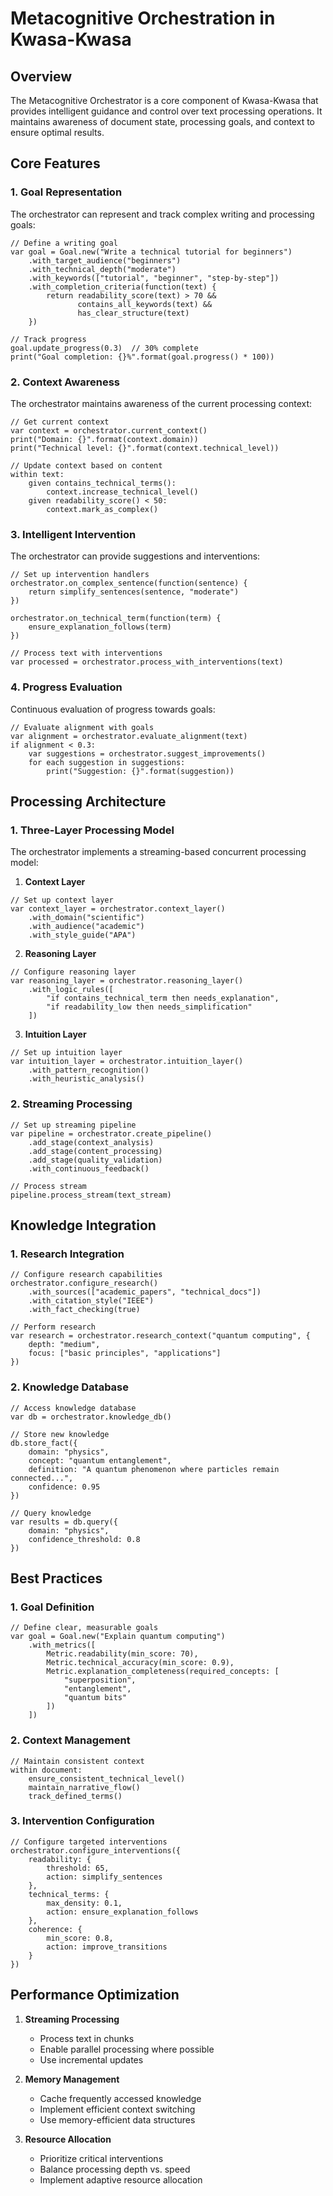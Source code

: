# Metacognitive Orchestration in Kwasa-Kwasa

## Overview

The Metacognitive Orchestrator is a core component of Kwasa-Kwasa that provides intelligent guidance and control over text processing operations. It maintains awareness of document state, processing goals, and context to ensure optimal results.

## Core Features

### 1. Goal Representation

The orchestrator can represent and track complex writing and processing goals:

```turbulance
// Define a writing goal
var goal = Goal.new("Write a technical tutorial for beginners")
    .with_target_audience("beginners")
    .with_technical_depth("moderate")
    .with_keywords(["tutorial", "beginner", "step-by-step"])
    .with_completion_criteria(function(text) {
        return readability_score(text) > 70 &&
               contains_all_keywords(text) &&
               has_clear_structure(text)
    })

// Track progress
goal.update_progress(0.3)  // 30% complete
print("Goal completion: {}%".format(goal.progress() * 100))
```

### 2. Context Awareness

The orchestrator maintains awareness of the current processing context:

```turbulance
// Get current context
var context = orchestrator.current_context()
print("Domain: {}".format(context.domain))
print("Technical level: {}".format(context.technical_level))

// Update context based on content
within text:
    given contains_technical_terms():
        context.increase_technical_level()
    given readability_score() < 50:
        context.mark_as_complex()
```

### 3. Intelligent Intervention

The orchestrator can provide suggestions and interventions:

```turbulance
// Set up intervention handlers
orchestrator.on_complex_sentence(function(sentence) {
    return simplify_sentences(sentence, "moderate")
})

orchestrator.on_technical_term(function(term) {
    ensure_explanation_follows(term)
})

// Process text with interventions
var processed = orchestrator.process_with_interventions(text)
```

### 4. Progress Evaluation

Continuous evaluation of progress towards goals:

```turbulance
// Evaluate alignment with goals
var alignment = orchestrator.evaluate_alignment(text)
if alignment < 0.3:
    var suggestions = orchestrator.suggest_improvements()
    for each suggestion in suggestions:
        print("Suggestion: {}".format(suggestion))
```

## Processing Architecture

### 1. Three-Layer Processing Model

The orchestrator implements a streaming-based concurrent processing model:

1. **Context Layer**
```turbulance
// Set up context layer
var context_layer = orchestrator.context_layer()
    .with_domain("scientific")
    .with_audience("academic")
    .with_style_guide("APA")
```

2. **Reasoning Layer**
```turbulance
// Configure reasoning layer
var reasoning_layer = orchestrator.reasoning_layer()
    .with_logic_rules([
        "if contains_technical_term then needs_explanation",
        "if readability_low then needs_simplification"
    ])
```

3. **Intuition Layer**
```turbulance
// Set up intuition layer
var intuition_layer = orchestrator.intuition_layer()
    .with_pattern_recognition()
    .with_heuristic_analysis()
```

### 2. Streaming Processing

```turbulance
// Set up streaming pipeline
var pipeline = orchestrator.create_pipeline()
    .add_stage(context_analysis)
    .add_stage(content_processing)
    .add_stage(quality_validation)
    .with_continuous_feedback()

// Process stream
pipeline.process_stream(text_stream)
```

## Knowledge Integration

### 1. Research Integration

```turbulance
// Configure research capabilities
orchestrator.configure_research()
    .with_sources(["academic_papers", "technical_docs"])
    .with_citation_style("IEEE")
    .with_fact_checking(true)

// Perform research
var research = orchestrator.research_context("quantum computing", {
    depth: "medium",
    focus: ["basic principles", "applications"]
})
```

### 2. Knowledge Database

```turbulance
// Access knowledge database
var db = orchestrator.knowledge_db()

// Store new knowledge
db.store_fact({
    domain: "physics",
    concept: "quantum entanglement",
    definition: "A quantum phenomenon where particles remain connected...",
    confidence: 0.95
})

// Query knowledge
var results = db.query({
    domain: "physics",
    confidence_threshold: 0.8
})
```

## Best Practices

### 1. Goal Definition

```turbulance
// Define clear, measurable goals
var goal = Goal.new("Explain quantum computing")
    .with_metrics([
        Metric.readability(min_score: 70),
        Metric.technical_accuracy(min_score: 0.9),
        Metric.explanation_completeness(required_concepts: [
            "superposition",
            "entanglement",
            "quantum bits"
        ])
    ])
```

### 2. Context Management

```turbulance
// Maintain consistent context
within document:
    ensure_consistent_technical_level()
    maintain_narrative_flow()
    track_defined_terms()
```

### 3. Intervention Configuration

```turbulance
// Configure targeted interventions
orchestrator.configure_interventions({
    readability: {
        threshold: 65,
        action: simplify_sentences
    },
    technical_terms: {
        max_density: 0.1,
        action: ensure_explanation_follows
    },
    coherence: {
        min_score: 0.8,
        action: improve_transitions
    }
})
```

## Performance Optimization

1. **Streaming Processing**
   - Process text in chunks
   - Enable parallel processing where possible
   - Use incremental updates

2. **Memory Management**
   - Cache frequently accessed knowledge
   - Implement efficient context switching
   - Use memory-efficient data structures

3. **Resource Allocation**
   - Prioritize critical interventions
   - Balance processing depth vs. speed
   - Implement adaptive resource allocation 
